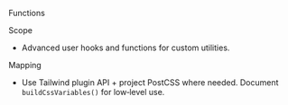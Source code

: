 Functions

Scope
- Advanced user hooks and functions for custom utilities.

Mapping
- Use Tailwind plugin API + project PostCSS where needed. Document `buildCssVariables()` for low‑level use.

